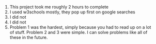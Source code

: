 1. This project took me roughly 2 hours to complete
2. I used w3schools mostly, they pop up first on google searches
3. I did not
4. I did not
5. Problem 1 was the hardest, simply because you had to read up on a lot of stuff.
Problem 2 and 3 were simple. I can solve problems like all of these in the future.
